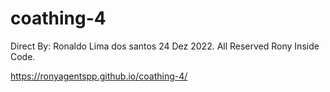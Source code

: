 # coathing-4
Direct By: Ronaldo Lima dos santos 24 Dez 2022. All Reserved Rony Inside Code.

https://ronyagentspp.github.io/coathing-4/
